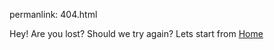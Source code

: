 permanlink: 404.html

Hey! Are you lost? Should we try again? Lets start from <a href="#"> Home </a>
